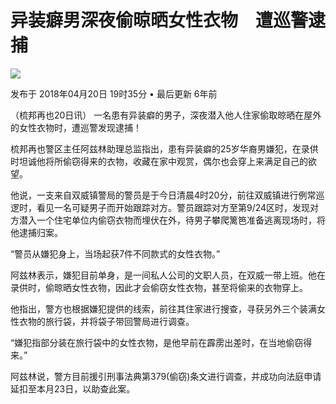 # 异装癖男深夜偷晾晒女性衣物　遭巡警逮捕

![](https://www.orientaldaily.com.my/assets/images/logo-article.png)

发布于 2018年04月20日 19时35分 • 最后更新 6年前

（梳邦再也20日讯） 一名患有异装癖的男子，深夜潜入他人住家偷取晾晒在屋外的女性衣物时，遭巡警发现逮捕！

梳邦再也警区主任阿兹林助理总监指出，患有异装癖的25岁华裔男嫌犯，在录供时坦诚他将所偷窃得来的衣物，收藏在家中观赏，偶尔也会穿上来满足自己的欲望。

他说，一支来自双威镇警局的警员是于今日清晨4时20分，前往双威镇进行例常巡逻时，看见一名可疑男子而开始跟踪对方。警员跟踪对方至第9/24区时，发现对方潜入一个住宅单位内偷窃衣物而埋伏在外，待男子攀爬篱笆准备逃离现场时，将他逮捕归案。

“警员从嫌犯身上，当场起获7件不同款式的女性衣物。”

阿兹林表示，嫌犯目前单身，是一间私人公司的文职人员，在双威一带上班。他在录供时，偷晾晒女性衣物，因此才会偷窃女性衣物，甚至将偷来的衣物穿上。

他指出，警方也根据嫌犯提供的线索，前往其住家进行搜查，寻获另外三个装满女性衣物的旅行袋，并将袋子带回警局进行调查。

“嫌犯指部分装在旅行袋中的女性衣物，是他早前在霹雳出差时，在当地偷窃得来。”

阿兹林说，警方目前援引刑事法典第379(偷窃)条文进行调查，并成功向法庭申请延扣至本月23日，以助查此案。
